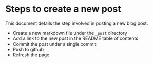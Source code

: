 # Steps to create a new post

This document details the step involved in posting a new blog post.

- Create a new markdown file under the `_post` directory
- Add a link to the new post in the README table of contents
- Commit the post under a single commit
- Push to github
- Refresh the page
